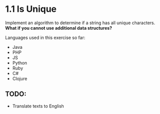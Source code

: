 # 1.1 Is Unique

Implement an algorithm to determine if a string has all unique characters. __**What if you cannot use additional data structures?**__


Languages used in this exercise so far:

- Java
- PHP
- JS
- Python
- Ruby
- C#
- Clojure


## TODO:

- Translate texts to English